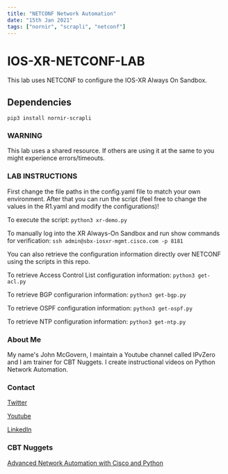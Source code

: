 ```yaml
---
title: "NETCONF Network Automation"
date: "15th Jan 2021"
tags: ["nornir", "scrapli", "netconf"]
---
```


# IOS-XR-NETCONF-LAB
This lab uses NETCONF to configure the IOS-XR Always On Sandbox.

## Dependencies

```
pip3 install nornir-scrapli
```

### WARNING
This lab uses a shared resource. If others are using it at the same to you might experience errors/timeouts.

### LAB INSTRUCTIONS
First change the file paths in the config.yaml file to match your own environment.
After that you can run the script (feel free to change the values in the R1.yaml and modify the configurations)!


To execute the script:
```python3 xr-demo.py```

To manually log into the XR Always-On Sandbox and run show commands for verification:
```ssh admin@sbx-iosxr-mgmt.cisco.com -p 8181```

You can also retrieve the configuration information directly over NETCONF using the scripts in this repo.

To retrieve Access Control List configuration information:
```python3 get-acl.py```

To retrieve BGP configurarion information:
```python3 get-bgp.py```

To retrieve OSPF configuration information:
```python3 get-ospf.py```

To retrieve NTP configuration information:
```python3 get-ntp.py```




### About Me
My name's John McGovern, I maintain a Youtube channel called IPvZero and I am trainer for CBT Nuggets. 
I create instructional videos on Python Network Automation.

### Contact

[Twitter](https://twitter.com/IPvZero)

[Youtube](https://youtube.com/c/IPvZero)

[LinkedIn](https://www.linkedin.com/in/ipvzero)

### CBT Nuggets 

[Advanced Network Automation with Cisco and Python](http://learn.gg/adv-net)

